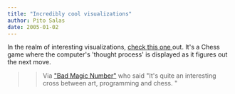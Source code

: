 ```yaml
---
title: "Incredibly cool visualizations"
author: Pito Salas
date: 2005-01-02
---
```


In the realm of interesting visualizations, [check this one
](<http://turbulence.org/spotlight/thinking/chess.html>)out. It's a Chess game
where the computer's 'thought process' is displayed as it figures out the next
move.

>>

>> Via ["Bad Magic
Number"](<http://www.mackmo.com/nick/blog/java/?permalink=ThinkingMachine4.txt>)
who said "It's quite an interesting cross between art, programming and chess.
"


